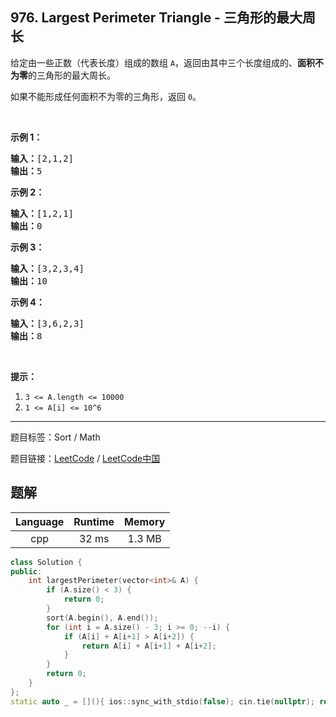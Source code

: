 ## 976. Largest Perimeter Triangle - 三角形的最大周长

<!--If you want to use the English description, use `question.content` instead-->

<p>给定由一些正数（代表长度）组成的数组 <code>A</code>，返回由其中三个长度组成的、<strong>面积不为零</strong>的三角形的最大周长。</p>

<p>如果不能形成任何面积不为零的三角形，返回&nbsp;<code>0</code>。</p>

<p>&nbsp;</p>

<ol>
</ol>

<p><strong>示例 1：</strong></p>

<pre><strong>输入：</strong>[2,1,2]
<strong>输出：</strong>5
</pre>

<p><strong>示例 2：</strong></p>

<pre><strong>输入：</strong>[1,2,1]
<strong>输出：</strong>0
</pre>

<p><strong>示例 3：</strong></p>

<pre><strong>输入：</strong>[3,2,3,4]
<strong>输出：</strong>10
</pre>

<p><strong>示例 4：</strong></p>

<pre><strong>输入：</strong>[3,6,2,3]
<strong>输出：</strong>8
</pre>

<p>&nbsp;</p>

<p><strong>提示：</strong></p>

<ol>
	<li><code>3 &lt;= A.length &lt;= 10000</code></li>
	<li><code>1 &lt;= A[i] &lt;= 10^6</code></li>
</ol>



-----

题目标签：Sort / Math

题目链接：[LeetCode](https://leetcode.com/problems/largest-perimeter-triangle/description/)  /  [LeetCode中国](https://leetcode-cn.com/problems/largest-perimeter-triangle/description/)

## 题解



| Language | Runtime | Memory |
|:---:|:---:|:---:|
| cpp  | 32  ms | 1.3 MB |

```cpp
class Solution {
public:
    int largestPerimeter(vector<int>& A) {
        if (A.size() < 3) {
            return 0;
        }
        sort(A.begin(), A.end());
        for (int i = A.size() - 3; i >= 0; --i) {
            if (A[i] + A[i+1] > A[i+2]) {
                return A[i] + A[i+1] + A[i+2];
            }
        }
        return 0;
    }
};
static auto _ = [](){ ios::sync_with_stdio(false); cin.tie(nullptr); return 0; }();
```
